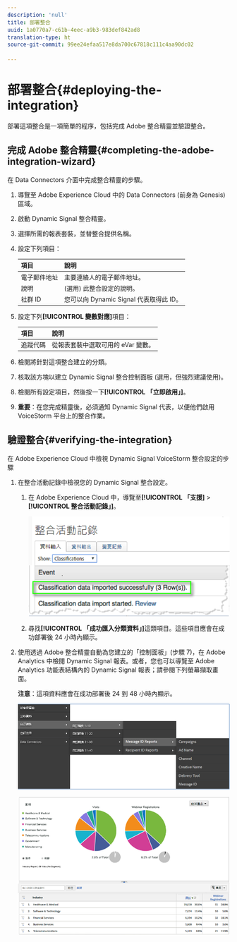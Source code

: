 ```yaml
---
description: 'null'
title: 部署整合
uuid: 1a0770a7-c61b-4eec-a9b3-983def842ad8
translation-type: ht
source-git-commit: 99ee24efaa517e8da700c67818c111c4aa90dc02

---
```



# 部署整合{#deploying-the-integration}

部署這項整合是一項簡單的程序，包括完成 Adobe 整合精靈並驗證整合。

## 完成 Adobe 整合精靈{#completing-the-adobe-integration-wizard}

在 Data Connectors 介面中完成整合精靈的步驟。

1. 導覽至 Adobe Experience Cloud 中的 Data Connectors (前身為 Genesis) 區域。
1. 啟動 Dynamic Signal 整合精靈。
1. 選擇所需的報表套裝，並替整合提供名稱。
1. 設定下列項目：

   | 項目 | 說明 |
   |---|---|
   | 電子郵件地址 | 主要連絡人的電子郵件地址。 |
   | 說明 | (選用) 此整合設定的說明。 |
   | 社群 ID | 您可以向 Dynamic Signal 代表取得此 ID。 |

1. 設定下列&#x200B;**[!UICONTROL 變數對應]**&#x200B;項目：

   | 項目 | 說明 |
   |---|---|
   | 追蹤代碼 | 從報表套裝中選取可用的 eVar 變數。 |

1. 檢閱將針對這項整合建立的分類。
1. 核取該方塊以建立 Dynamic Signal 整合控制面板 (選用，但強烈建議使用)。
1. 檢閱所有設定項目，然後按一下&#x200B;**[!UICONTROL 「立即啟用」]**。
1. **重要**：在您完成精靈後，必須通知 Dynamic Signal 代表，以便他們啟用 VoiceStorm 平台上的整合作業。

## 驗證整合{#verifying-the-integration}

在 Adobe Experience Cloud 中檢視 Dynamic Signal VoiceStorm 整合設定的步驟

1. 在整合活動記錄中檢視您的 Dynamic Signal 整合設定。
   1. 在 Adobe Experience Cloud 中，導覽至&#x200B;**[!UICONTROL 「支援]** > **[!UICONTROL 整合活動記錄」]**。

      ![](assets/integration_activity_log.png)

   1. 尋找&#x200B;**[!UICONTROL 「成功匯入分類資料」]**&#x200B;這類項目。這些項目應會在成功部署後 24 小時內顯示。
1. 使用透過 Adobe 整合精靈自動為您建立的「控制面板」(步驟 7)，在 Adobe Analytics 中檢閱 Dynamic Signal 報表。或者，您也可以導覽至 Adobe Analytics 功能表結構內的 Dynamic Signal 報表；請參閱下列螢幕擷取畫面。

   **注意**：這項資料應會在成功部署後 24 到 48 小時內顯示。

   ![](assets/reporting.png)

   ![](assets/reporting2.png)
